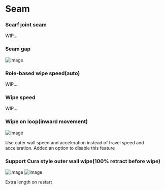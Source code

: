 # Seam

### Scarf joint seam

WIP...

### Seam gap

![image](https://user-images.githubusercontent.com/103989404/215331359-236874c9-ca91-4dd4-b969-3cefc70ebe1b.png)

### Role-based wipe speed(auto)

WIP...

### Wipe speed

WIP...

### Wipe on loop(inward movement)

![image](https://user-images.githubusercontent.com/103989404/215334479-2687c518-1931-46a9-a363-7ae57a0aecf6.png)

Use outer wall speed and acceleration instead of travel speed and acceleration.
Added an option to disable this feature

### Support Cura style outer wall wipe(100% retract before wipe)

![image](https://user-images.githubusercontent.com/103989404/215334900-97c75010-4752-45f1-a57c-f0b723a8cb3f.png)
![image](https://user-images.githubusercontent.com/103989404/215335212-3253061d-bb7b-4853-a86c-10ff54cc8df5.png)

Extra length on restart